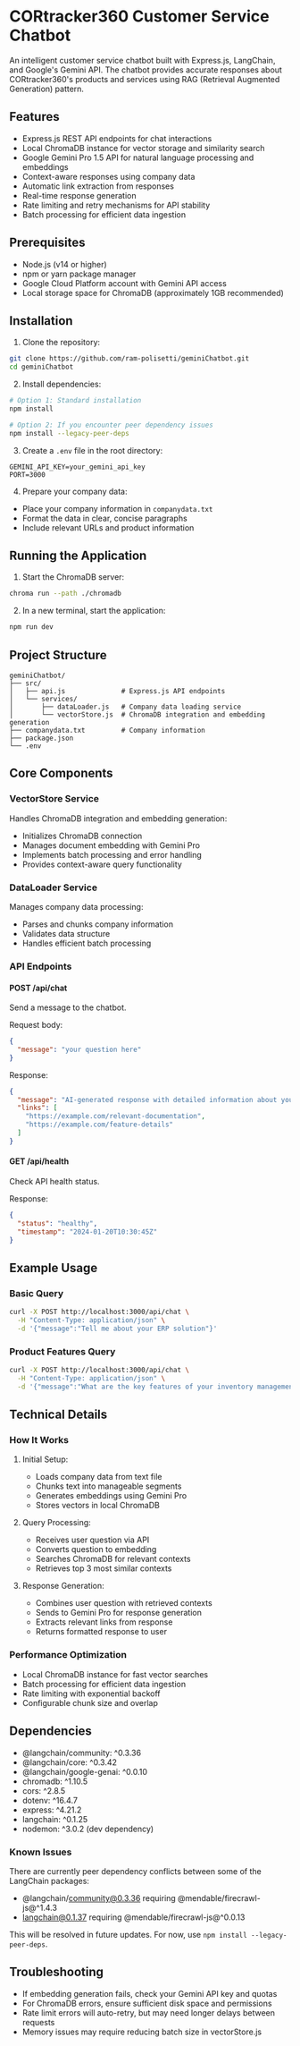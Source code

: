 # CORtracker360 Customer Service Chatbot

An intelligent customer service chatbot built with Express.js, LangChain, and Google's Gemini API. The chatbot provides accurate responses about CORtracker360's products and services using RAG (Retrieval Augmented Generation) pattern.

## Features
- Express.js REST API endpoints for chat interactions
- Local ChromaDB instance for vector storage and similarity search
- Google Gemini Pro 1.5 API for natural language processing and embeddings
- Context-aware responses using company data
- Automatic link extraction from responses
- Real-time response generation
- Rate limiting and retry mechanisms for API stability
- Batch processing for efficient data ingestion

## Prerequisites
- Node.js (v14 or higher)
- npm or yarn package manager
- Google Cloud Platform account with Gemini API access
- Local storage space for ChromaDB (approximately 1GB recommended)

## Installation

1. Clone the repository:
```bash
git clone https://github.com/ram-polisetti/geminiChatbot.git
cd geminiChatbot
```

2. Install dependencies:
```bash
# Option 1: Standard installation
npm install

# Option 2: If you encounter peer dependency issues
npm install --legacy-peer-deps
```

3. Create a `.env` file in the root directory:
```env
GEMINI_API_KEY=your_gemini_api_key
PORT=3000
```

4. Prepare your company data:
- Place your company information in `companydata.txt`
- Format the data in clear, concise paragraphs
- Include relevant URLs and product information

## Running the Application

1. Start the ChromaDB server:
```bash
chroma run --path ./chromadb
```

2. In a new terminal, start the application:
```bash
npm run dev
```

## Project Structure
```plaintext
geminiChatbot/
├── src/
│   ├── api.js              # Express.js API endpoints
│   └── services/
│       ├── dataLoader.js   # Company data loading service
│       └── vectorStore.js  # ChromaDB integration and embedding generation
├── companydata.txt         # Company information
├── package.json
└── .env
```

## Core Components

### VectorStore Service
Handles ChromaDB integration and embedding generation:
- Initializes ChromaDB connection
- Manages document embedding with Gemini Pro
- Implements batch processing and error handling
- Provides context-aware query functionality

### DataLoader Service
Manages company data processing:
- Parses and chunks company information
- Validates data structure
- Handles efficient batch processing

### API Endpoints

#### POST /api/chat
Send a message to the chatbot.

Request body:
```json
{
  "message": "your question here"
}
```

Response:
```json
{
  "message": "AI-generated response with detailed information about your query",
  "links": [
    "https://example.com/relevant-documentation",
    "https://example.com/feature-details"
  ]
}
```

#### GET /api/health
Check API health status.

Response:
```json
{
  "status": "healthy",
  "timestamp": "2024-01-20T10:30:45Z"
}
```

## Example Usage

### Basic Query
```bash
curl -X POST http://localhost:3000/api/chat \
  -H "Content-Type: application/json" \
  -d '{"message":"Tell me about your ERP solution"}'
```

### Product Features Query
```bash
curl -X POST http://localhost:3000/api/chat \
  -H "Content-Type: application/json" \
  -d '{"message":"What are the key features of your inventory management system?"}'
```

## Technical Details

### How It Works
1. Initial Setup:
   - Loads company data from text file
   - Chunks text into manageable segments
   - Generates embeddings using Gemini Pro
   - Stores vectors in local ChromaDB

2. Query Processing:
   - Receives user question via API
   - Converts question to embedding
   - Searches ChromaDB for relevant contexts
   - Retrieves top 3 most similar contexts

3. Response Generation:
   - Combines user question with retrieved contexts
   - Sends to Gemini Pro for response generation
   - Extracts relevant links from response
   - Returns formatted response to user

### Performance Optimization
- Local ChromaDB instance for fast vector searches
- Batch processing for efficient data ingestion
- Rate limiting with exponential backoff
- Configurable chunk size and overlap

## Dependencies
- @langchain/community: ^0.3.36
- @langchain/core: ^0.3.42
- @langchain/google-genai: ^0.0.10
- chromadb: ^1.10.5
- cors: ^2.8.5
- dotenv: ^16.4.7
- express: ^4.21.2
- langchain: ^0.1.25
- nodemon: ^3.0.2 (dev dependency)

### Known Issues
There are currently peer dependency conflicts between some of the LangChain packages:
- @langchain/community@0.3.36 requiring @mendable/firecrawl-js@^1.4.3
- langchain@0.1.37 requiring @mendable/firecrawl-js@^0.0.13

This will be resolved in future updates. For now, use `npm install --legacy-peer-deps`.

## Troubleshooting
- If embedding generation fails, check your Gemini API key and quotas
- For ChromaDB errors, ensure sufficient disk space and permissions
- Rate limit errors will auto-retry, but may need longer delays between requests
- Memory issues may require reducing batch size in vectorStore.js